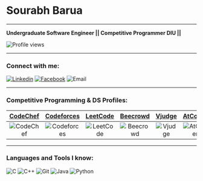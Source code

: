 # Sourabh Barua

---

**Undergraduate Software Engineer || Competitive Programmer DIU ||**

![Profile views](https://img.shields.io/badge/Profile%20views-765-blue)

---

### Connect with me:

[![Linkedin](https://img.shields.io/badge/Linkedin-blue?logo=linkedin&logoColor=white)](https://www.linkedin.com/)
[![Facebook](https://img.shields.io/badge/Facebook-blue?logo=facebook&logoColor=white)](https://www.facebook.com/)
![Email](https://img.shields.io/badge/Email-sourabh31.swe@gmail.com-blue)

---

### Competitive Programming & DS Profiles:

| [CodeChef](https://www.codechef.com/) | [Codeforces](https://codeforces.com/) | [LeetCode](https://leetcode.com/) | [Beecrowd](https://www.beecrowd.com.br/judge/en/profile/) | [Vjudge](https://vjudge.net/user/Sourabh_swe) | [AtCoder](https://atcoder.jp/) | [Kaggle](https://www.kaggle.com/) |
|:-------------------------------------:|:-------------------------------------:|:-------------------------------:|:--------------------------------------------------------:|:--------------------------------------------:|:-----------------------------:|:-------------------------------:|
| ![CodeChef](https://img.shields.io/badge/-CodeChef-black?style=flat&logo=codechef) | ![Codeforces](https://img.shields.io/badge/-Codeforces-orange?style=flat&logo=codeforces) | ![LeetCode](https://img.shields.io/badge/-LeetCode-yellow?style=flat&logo=leetcode) | ![Beecrowd](https://img.shields.io/badge/-Beecrowd-blue?style=flat) | ![Vjudge](https://img.shields.io/badge/-Vjudge-green?style=flat) | ![AtCoder](https://img.shields.io/badge/-AtCoder-blue?style=flat) | ![Kaggle](https://img.shields.io/badge/-Kaggle-blue?style=flat&logo=kaggle) |

---

### Languages and Tools I know:

![C](https://img.shields.io/badge/-C-00599C?style=flat-square&logo=c)
![C++](https://img.shields.io/badge/-C++-00599C?style=flat-square&logo=c%2B%2B)
![Git](https://img.shields.io/badge/-Git-F05032?style=flat-square&logo=git)
![Java](https://img.shields.io/badge/-Java-007396?style=flat-square&logo=java)
![Python](https://img.shields.io/badge/-Python-3776AB?style=flat-square&logo=python)
